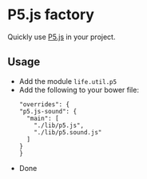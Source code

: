 # P5.js factory

Quickly use [P5.js](https://p5js.org) in your project.

## Usage

- Add the module `life.util.p5`
- Add the following to your bower file:
	```
	"overrides": {
    "p5.js-sound": {
      "main": [
        "./lib/p5.js",
        "./lib/p5.sound.js"
      ]
    }
  }
	```
- Done